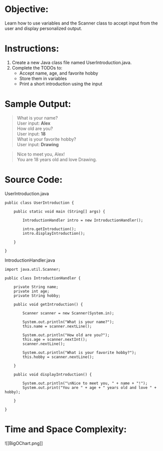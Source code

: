 
# Objective:  
Learn how to use variables and the Scanner class to accept input from the user and display personalized output.  
# Instructions:  
1. Create a new Java class file named UserIntroduction.java.  
2. Complete the TODOs to:  
	- Accept name, age, and favorite hobby
	- Store them in variables
	- Print a short introduction using the input
# Sample Output:  
> What is your name?   
> User input: **Alex**  
> How old are you?   
> User input: **18**  
> What is your favorite hobby?   
> User input: **Drawing**  

> Nice to meet you, Alex!  
> You are 18 years old and love Drawing.

# Source Code:  
UserIntroduction.java
```
public class UserIntroduction {

	public static void main (String[] args) {

		IntroductionHandler intro = new IntroductionHandler();

		intro.getIntroduction();
		intro.displayIntroduction();
	
	}

}
```

IntroductionHandler.java
```
import java.util.Scanner;

public class IntroductionHandler {

	private String name;
	private int age;
	private String hobby;

	public void getIntroduction() {
	
		Scanner scanner = new Scanner(System.in);
	
		System.out.println("What is your name?");
		this.name = scanner.nextLine();	

		System.out.println("How old are you?");
		this.age = scanner.nextInt();
		scanner.nextLine();

		System.out.println("What is your favorite hobby?");
		this.hobby = scanner.nextLine();

	}

	public void displayIntroduction() {

		System.out.println("\nNice to meet you, " + name + "!");
		System.out.print("You are " + age + " years old and love " + hobby);	

	}

}
```

# Time and Space Complexity: 
![[BigOChart.png]]